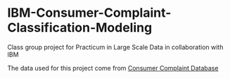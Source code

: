 # IBM-Consumer-Complaint-Classification-Modeling
Class group project for Practicum in Large Scale Data in collaboration with IBM

The data used for this project come from [Consumer Complaint Database](https://www.consumerfinance.gov/data-research/consumer-complaints/)
